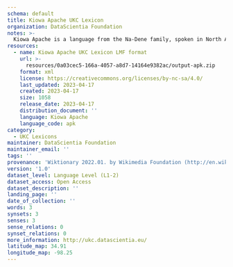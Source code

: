 ```yaml
---
schema: default
title: Kiowa Apache UKC Lexicon
organization: DataScientia Foundation
notes: >-
  Kiowa Apache is a language from the Na-Dene family, spoken in North America. The UKC Lexicon of Kiowa Apache is represented as a lexico-semantic network. It consists of words, word senses, synsets, as well as sense-level and synset-level relationships.
resources:
  - name: Kiowa Apache UKC Lexicon LMF format
    url: >-
      resources/0a03cec5-166a-4057-a8d7-14164e9382ac/output-apk.zip
    format: xml
    license: https://creativecommons.org/licenses/by-nc-sa/4.0/
    last_updated: 2023-04-17
    created: 2023-04-17
    size: 1058
    release_date: 2023-04-17
    distribution_document: ''
    language: Kiowa Apache
    language_code: apk
category:
  - UKC Lexicons
maintainer: DataScientia Foundation
maintainer_email: ''
tags: ''
provenance: 'Wiktionary 2022.01. by Wikimedia Foundation (http://en.wiktionary.org); CogNet 2.1 by Khuyagbaatar Batsuren, National University of Mongolia (http://cognet.ukc.disi.unitn.it); KinDiv: Kinship Diversity 1.0 by Temuulen Khishigsuren (http://ukc.disi.unitn.it/index.php/kinship/); Princeton WordNet 2.1 by Princeton University (https://wordnet.princeton.edu)'
version: '1.0'
dataset_level: Language Level (L1-2)
dataset_access: Open Access
dataset_description: ''
landing_page: ''
date_of_collection: ''
words: 3
synsets: 3
senses: 3
sense_relations: 0
synset_relations: 0
more_information: http://ukc.datascientia.eu/
latitude_map: 34.91
longitude_map: -98.25
---
```

